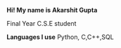 **Hi! My name is Akarshit Gupta**


Final Year C.S.E student

**Languages I use**
Python, C,C++,SQL


